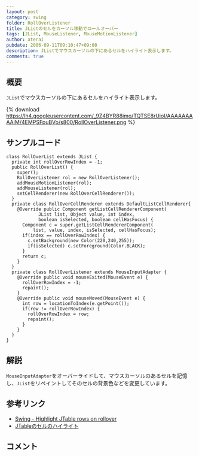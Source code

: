 ```yaml
---
layout: post
category: swing
folder: RollOverListener
title: JListのセルをカーソル移動でロールオーバー
tags: [JList, MouseListener, MouseMotionListener]
author: aterai
pubdate: 2006-09-11T09:10:47+09:00
description: JListでマウスカーソルの下にあるセルをハイライト表示します。
comments: true
---
```

## 概要
`JList`でマウスカーソルの下にあるセルをハイライト表示します。

{% download https://lh4.googleusercontent.com/_9Z4BYR88imo/TQTSE8rUioI/AAAAAAAAAiM/4EMPSFpuBVo/s800/RollOverListener.png %}

## サンプルコード
<pre class="prettyprint"><code>class RollOverList extends JList {
  private int rollOverRowIndex = -1;
  public RollOverList() {
    super();
    RollOverListener rol = new RollOverListener();
    addMouseMotionListener(rol);
    addMouseListener(rol);
    setCellRenderer(new RollOverCellRenderer());
  }
  private class RollOverCellRenderer extends DefaultListCellRenderer{
    @Override public Component getListCellRendererComponent(
            JList list, Object value, int index,
            boolean isSelected, boolean cellHasFocus) {
      Component c = super.getListCellRendererComponent(
          list, value, index, isSelected, cellHasFocus);
      if(index == rollOverRowIndex) {
        c.setBackground(new Color(220,240,255));
        if(isSelected) c.setForeground(Color.BLACK);
      }
      return c;
    }
  }
  private class RollOverListener extends MouseInputAdapter {
    @Override public void mouseExited(MouseEvent e) {
      rollOverRowIndex = -1;
      repaint();
    }
    @Override public void mouseMoved(MouseEvent e) {
      int row = locationToIndex(e.getPoint());
      if(row != rollOverRowIndex) {
        rollOverRowIndex = row;
        repaint();
      }
    }
  }
}
</code></pre>

## 解説
`MouseInputAdapter`をオーバーライドして、マウスカーソルのあるセルを記憶し、`JList`をリペイントしてそのセルの背景色などを変更しています。

## 参考リンク
- [Swing - Highlight JTable rows on rollover](https://forums.oracle.com/thread/1389010)
- [JTableのセルのハイライト](http://ateraimemo.com/Swing/CellHighlight.html)

<!-- dummy comment line for breaking list -->

## コメント
